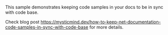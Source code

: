 This sample demonstrates keeping code samples in your docs to be in sync with code base.

Check blog post https://mysticmind.dev/how-to-keep-net-documentation-code-samples-in-sync-with-code-base for more details.
